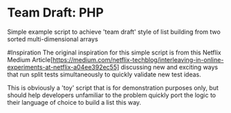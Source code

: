 # Team Draft: PHP
Simple example script to achieve 'team draft' style of list building from two sorted multi-dimensional arrays

#Inspiration
The original inspiration for this simple script is from this Netflix Medium Article[https://medium.com/netflix-techblog/interleaving-in-online-experiments-at-netflix-a04ee392ec55] discussing new and exciting ways that run split tests simultaneously to quickly validate new test ideas.

This is obviously a 'toy' script that is for demonstration purposes only, but should help developers unfamiliar to the problem quickly port the logic to their language of choice to build a list this way.

